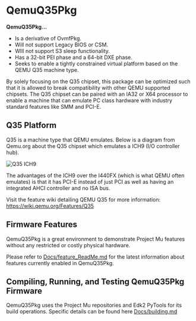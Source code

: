 # QemuQ35Pkg

**QemuQ35Pkg...**

- Is a derivative of OvmfPkg.
- Will not support Legacy BIOS or CSM.
- WIll not support S3 sleep functionality.
- Has a 32-bit PEI phase and a 64-bit DXE phase.
- Seeks to enable a tightly constrained virtual platform based on the QEMU Q35 machine type.

By solely focusing on the Q35 chipset, this package can be optimized such that it is allowed to break compatibility
with other QEMU supported chipsets. The Q35 chipset can be paired with an IA32 or X64 processor to enable a machine
that can emulate PC class hardware with industry standard features like SMM and PCI-E.

## Q35 Platform

Q35 is a machine type that QEMU emulates.
Below is a diagram from Qemu.org about the Q35 chipset which emulates a ICH9 (I/O controller hub).

![Q35 ICH9](https://wiki.qemu.org/images/4/46/QEMU-ICH9.png)

The advantages of the ICH9 over the I440FX (which is what QEMU often emulates) is that it has PCI-E instead of just PCI
as well as having an integrated AHCI controller and no ISA bus.

Visit the feature wiki detailing QEMU Q35 for more information: https://wiki.qemu.org/Features/Q35

## Firmware Features

QemuQ35Pkg is a great environment to demonstrate Project Mu features without any restricted or costly physical hardware.

Please refer to [Docs/feature_ReadMe.md](Docs/feature_ReadMe.md) for the latest information about features currently
enabled in QemuQ35Pkg.

## Compiling, Running, and Testing QemuQ35Pkg Firmware

QemuQ35Pkg uses the Project Mu repositories and Edk2 PyTools for its build operations.
Specific details can be found here [Docs/building.md](Docs/building.md)
